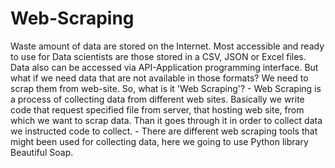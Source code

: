 # Web-Scraping
Waste amount of data are stored on the Internet. Most accessible and ready to use for Data scientists  are those stored in a CSV, JSON or Excel files. Data also can be accessed via API-Application programming interface.  But what if we need data that are not available in those formats? We need to scrap them from web-site. So, what is it 'Web Scraping'? - Web Scraping is a process of collecting data from different web sites. Basically we write code that request specified file from server, that hosting web site, from which we want to scrap data. Than it goes through it in order to collect data we instructed code to collect. - There are different web scraping tools that might been used for collecting data, here we going to use Python library  Beautiful Soap.
